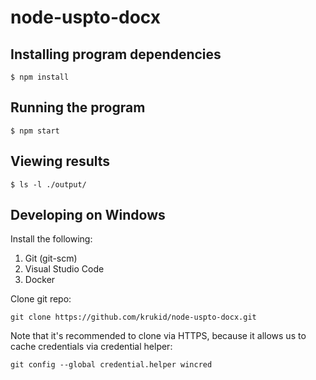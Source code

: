 # node-uspto-docx

## Installing program dependencies

`$ npm install`

## Running the program

`$ npm start`

## Viewing results

`$ ls -l ./output/`

## Developing on Windows

Install the following:

1. Git (git-scm)
2. Visual Studio Code
3. Docker

Clone git repo:

    git clone https://github.com/krukid/node-uspto-docx.git

Note that it's recommended to clone via HTTPS, because it allows us to cache credentials via credential helper:

    git config --global credential.helper wincred

